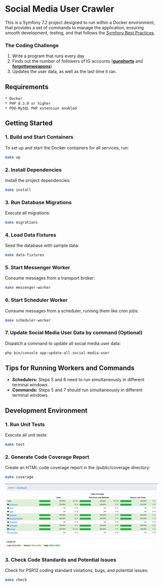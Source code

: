 # Social Media User Crawler

This is a Symfony 7.2 project designed to run within a Docker environment, that provides a set of commands to manage the application, ensuring smooth development, testing, and that follows the [Symfony Best Practices][1].

### The Coding Challenge

1. Write a program that runs every day
2. Finds out the number of followers of IG accounts ([**gunshorts**][2] and [**forgottenweapons**][3]) 
3. Updates the user data, as well as the last time it ran.

## Requirements

    * Docker
    * PHP 8.3.0 or higher
    * PDO-MySQL PHP extension enabled

## Getting Started

### 1. Build and Start Containers
To set up and start the Docker containers for all services, run:
```bash
make up
```

### 2. Install Dependencies
Install the project dependencies:
```bash
make install
```

### 3. Run Database Migrations
Execute all migrations:
```bash
make migrations
```

### 4. Load Data Fixtures
Seed the database with sample data:
```bash
make data-fixtures
```

### 5. Start Messenger Worker
Consume messages from a transport broker:
```bash
make messenger-worker
```

### 6. Start Scheduler Worker
Consume messages from a scheduler, running them like cron jobs:
```bash
make scheduler-worker
```

### 7. Update Social Media User Data by command (Optional)
Dispatch a command to update all social media user data:
```bash
php bin/console app:update-all-social-media-user
```

## Tips for Running Workers and Commands

*   **Schedulers:** Steps 5 and 6 need to run simultaneously in different terminal windows.
*   **Commands:** Steps 5 and 7 should run simultaneously in different terminal windows.

## Development Environment

### 1. Run Unit Tests
Execute all unit tests:
```bash
make test
```

### 2. Generate Code Coverage Report
Create an HTML code coverage report in the /public/coverage directory:
```bash
make coverage
```

![The coverage dashboard.](/public/images/coverage.png "The coverage dashboard.")


### 3. Check Code Standards and Potential Issues
Check for PSR12 coding standard violations, bugs, and potential issues:
```bash
make check
```

[1]: https://symfony.com/doc/current/best_practices.html
[2]: https://www.instagram.com/gunshorts
[3]: https://www.instagram.com/forgottenweapons